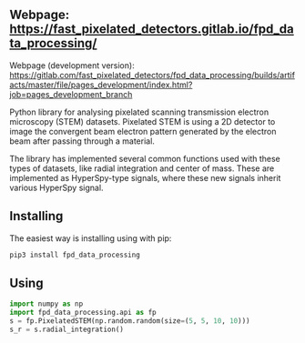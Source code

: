 ## Webpage: https://fast_pixelated_detectors.gitlab.io/fpd_data_processing/

Webpage (development version): https://gitlab.com/fast_pixelated_detectors/fpd_data_processing/builds/artifacts/master/file/pages_development/index.html?job=pages_development_branch

Python library for analysing pixelated scanning transmission electron microscopy (STEM) datasets.
Pixelated STEM is using a 2D detector to image the convergent beam electron pattern generated by the electron beam after passing through a material.

The library has implemented several common functions used with these types of datasets, like radial integration and center of mass.
These are implemented as HyperSpy-type signals, where these new signals inherit various HyperSpy signal.


Installing
----------

The easiest way is installing using with pip:

```bash
pip3 install fpd_data_processing
```

Using
-----

```python
import numpy as np
import fpd_data_processing.api as fp
s = fp.PixelatedSTEM(np.random.random(size=(5, 5, 10, 10)))
s_r = s.radial_integration()
```
